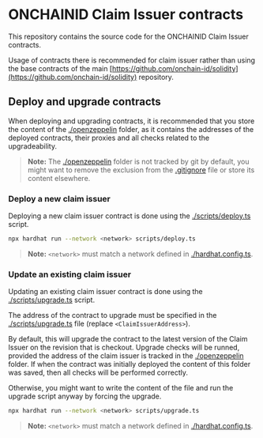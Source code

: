 # ONCHAINID Claim Issuer contracts

This repository contains the source code for the ONCHAINID Claim Issuer contracts.

Usage of contracts there is recommended for claim issuer rather than using the base contracts
of the main [https://github.com/onchain-id/solidity](https://github.com/onchain-id/solidity) repository.

## Deploy and upgrade contracts

When deploying and upgrading contracts, it is recommended that you store the content of the
[./openzeppelin](./.openzeppelin) folder, as it contains the addresses of the deployed contracts, their proxies
and all checks related to the upgradeability.

> **Note:**
> The [./openzeppelin](./.openzeppelin) folder is not tracked by git by default, you might want to remove the exclusion
> from the [.gitignore](./.gitignore) file or store its content elsewhere.

### Deploy a new claim issuer

Deploying a new claim issuer contract is done using the [./scripts/deploy.ts](./scripts/deploy.ts) script.

```bash
npx hardhat run --network <network> scripts/deploy.ts
```

> **Note:**
> `<network>` must match a network defined in [./hardhat.config.ts](./hardhat.config.ts).

### Update an existing claim issuer

Updating an existing claim issuer contract is done using the [./scripts/upgrade.ts](./scripts/upgrade.ts) script.

The address of the contract to upgrade must be specified in the [./scripts/upgrade.ts](./scripts/upgrade.ts) file
(replace `<ClaimIssuerAddress>`).

By default, this will upgrade the contract to the latest version of the Claim Issuer on the revision that is checkout.
Upgrade checks will be runned, provided the address of the claim issuer is tracked in
the [./openzeppelin](./.openzeppelin) folder. If when the contract was initially deployed the content of this folder
was saved, then all checks will be performed correctly.

Otherwise, you might want to write the content of the file and run the upgrade script anyway by forcing the upgrade.

```bash
npx hardhat run --network <network> scripts/upgrade.ts
```

> **Note:**
> `<network>` must match a network defined in [./hardhat.config.ts](./hardhat.config.ts).
